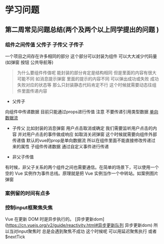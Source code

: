 # 学习问题

## 第二周常见问题总结(两个及两个以上同学提出的问题 )

### 组件之间传值  父传子 子传父 子传子 
一个项目之间存在许多相同的部分 这个部分可以封装为组件 可以大大减少代码量 (如弹窗 按钮 公共导航等)
> 为什么要组件传值呢 
能封装的部分肯定是结构相同 但是里面的内容有很大可能不同 如消息提示弹窗  里面的提示的内容不同 可以弹出成功或失败 成功失败对应的状态等 
那么只封装静态代码肯定不行 这个时候就需要动态往组件里面传递内容 

+ 父传子 

向组件中传递数据 目前只能通过props进行传值   注意 不要传递引用类型数据 [单向数据流](https://cn.vuejs.org/v2/guide/components-props.html#单向数据流 "单向数据流")

+ 子传父 
比如封装的消息弹窗  用户点击取消或确定 我们需要监听用户点击的内容  并对用户点击的事件做成响应 如取消关闭弹窗 这个时候就需要向组件外部传递值 默认的vue的prop是单向数据流 所以在组件里面不能直接修改传递过来的属性 
子组件传递数据 通过自定义事件进行传递 

+ 非父子传值

有时候，非父子关系的两个组件之间也需要通信。在简单的场景下，可以使用一个空的 Vue 实例作为事件总线。原理就是把 Vue 实例当作一个中转站。如案例图片弹窗 

### 案例留的时间有点多 

### 控制input框聚焦失焦  
Vue 在更新 DOM 时是异步执行的。 [异步更新dom](https://cn.vuejs.org/v2/guide/reactivity.html#异步更新队列 异步更新dom)
所以当对input聚焦时 总是会遇到聚焦不成功 这个时候呢 可以用延迟聚焦执行 或者$nextTick


